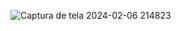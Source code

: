 
![Captura de tela 2024-02-06 214823](https://github.com/jairohneto/pokedex/assets/101524174/ad3413f7-de27-4971-a2d1-cecd300ff338)
